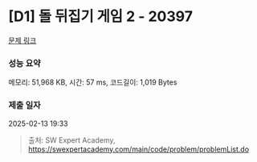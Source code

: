 # [D1] 돌 뒤집기 게임 2 - 20397 

[문제 링크](https://swexpertacademy.com/main/code/problem/problemDetail.do?contestProbId=AY3o7m4axawDFAUZ) 

### 성능 요약

메모리: 51,968 KB, 시간: 57 ms, 코드길이: 1,019 Bytes

### 제출 일자

2025-02-13 19:33



> 출처: SW Expert Academy, https://swexpertacademy.com/main/code/problem/problemList.do